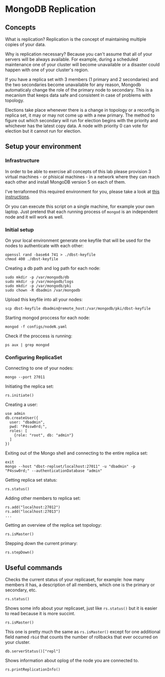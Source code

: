 # MongoDB Replication

## Concepts

What is replication? Replication is the concept of maintaining multiple copies of your data.

Why is replication necessary? Because you can't assume that all of your servers will be always available. For example, during a scheduled maintenance one of your cluster will become unavailable or a disaster could happen with one of your cluster's region.

If you have a replica set with 3 members (1 primary and 2 secondaries) and the two secondaries become unavailable for any reason, Mongodb automaticaly change the role of the primary node to secondary. This is a mecanism that keeps data safe and consistent in case of problems with topology.

Elections take place whenever there is a change in topology or a reconfig in replica set, it may or may not come up with a new primary. The method to figure out which secondary will run for election begins with the priority and whichever has the latest copy data.
A node with priority 0 can vote for election but it cannot run for election.

## Setup your environment

### Infrastructure
In order to be able to exercise all concepts of this lab please provision 3 virtual machines - or phisical machines - in a network where they can reach each other and install MongoDB version 5 on each of them.

I've terraformed this required environment for you, please take a look at [this instructions](./infra/README.md).

Or you can execute this script on a single machine, for example your own laptop. Just pretend that each running process of `mongod` is an independent node and it will work as well.

### Initial setup

On your local environment generate one keyfile that will be used for the nodes to authenticate with each other:

```
openssl rand -base64 741 > ./dbst-keyfile
chmod 400 ./dbst-keyfile
```

Creating a db path and log path for each node:

```
sudo mkdir -p /var/mongodb/db
sudo mkdir -p /var/mongodb/logs
sudo mkdir -p /var/mongodb/pki
sudo chown -R dbadmin /var/mongodb
```

Upload this keyfile into all your nodes:
```
scp dbst-keyfile dbadmin@remote_host:/var/mongodb/pki/dbst-keyfile
```

Starting mongod proccess for each node:

```
mongod -f configs/nodeN.yaml
```

Check if the proccess is running:
```
ps aux | grep mongod
```

### Configuring ReplicaSet

Connecting to one of your nodes:
```
mongo --port 27011
```

Initiating the replica set:
```
rs.initiate()
```

Creating a user:
```
use admin
db.createUser({
  user: "dbadmin",
  pwd: "P4ssw0rd;",
  roles: [
    {role: "root", db: "admin"}
  ]
})
```

Exiting out of the Mongo shell and connecting to the entire replica set:
```
exit
mongo --host "dbst-replset/localhost:27011" -u "dbadmin" -p "P4ssw0rd;" --authenticationDatabase "admin"
```

Getting replica set status:
```
rs.status()
```

Adding other members to replica set:
```
rs.add("localhost:27012")
rs.add("localhost:27013")
...
```

Getting an overview of the replica set topology:
```
rs.isMaster()
```

Stepping down the current primary:
```
rs.stepDown()
```

## Useful commands

Checks the current status of your replicaset, for example: how many members it has, a description of all members, which one is the primary or secondary, etc.
```
rs.status()
```


Shows some info about your replicaset, just like `rs.status()` but it is easier to read because it is more succint.
```
rs.isMaster()
```

This one is pretty much the same as `rs.isMaster()` except for one additional field named `rbid` that counts the number of rollbacks that ever occurred on your cluster.
```
db.serverStatus()["repl"]
```

Shows information about oplog of the node you are connected to.
```
rs.printReplicationInfo()
```